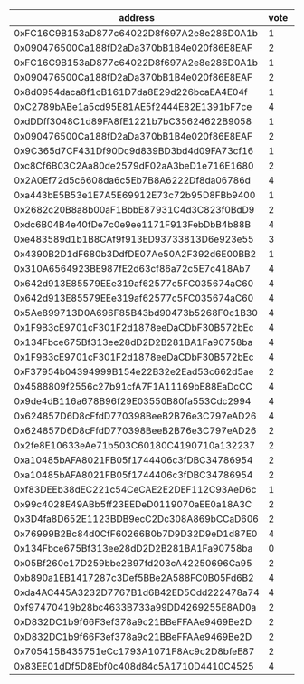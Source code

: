 address|vote|timestamp|signature
---|---|---|---
0xFC16C9B153aD877c64022D8f697A2e8e286D0A1b|1|1601382299|0x89d15b9e8a5717544b9f19f0ab995fe6c96b54c9c0820bca338d8fe7c88cd9107b7d763661285ee0c830db63619ec855444a3275b161569dad58329705098c761c
0x090476500Ca188fD2aDa370bB1B4e020f86E8EAF|2|1601382381|0x6ac6416a8afbaae7d73bda6b091e1102daae20dccd2036ebc338d5dda1445d7e17cca33d868087bbdd4ddb567ecb379cb7aa6ec4ceaddd0041874b89bb344d8c1b
0xFC16C9B153aD877c64022D8f697A2e8e286D0A1b|1|1601382421|0xcdf367bf20fa8eac495000b494b39a52b2695990d10ce64517b8b82e920de2b25e4799af05a074030f3d794bcf0a3c4956e41174d229d89c272937001b7278391c
0x090476500Ca188fD2aDa370bB1B4e020f86E8EAF|2|1601382444|0xeb3feafef69b963662bf9f940a34809caa81615f9f90a27df0ca36887d93f3d871002e9da55f1954d1fe9c86a6da0480713e48841f689d4862490c0d08af90721b
0x8d0954daca8f1cB161D7da8E29d226bcaEA4E04f|1|1601382513|0xcc9e5bd3e5b82e527fdf1d7d454a91039f60570d4516ee7f1b9979a6dfe7d90356e10e72945cf50c29ac5efd6162a70c6dce2c740060831174dd08bed3eb4fb71c
0xC2789bABe1a5cd95E81AE5f2444E82E1391bF7ce|4|1601382530|0xe29ee4e1452443369a63d0d447e5f3d8fc4b3ae3ae9c53f7c109d10ff68b1a1405b85b1645a61b026547df3d50344b19ab7f74a0828b5568fc30de3910df36bc1b
0xdDDff3048C1d89FA8fE1221b7bC35624622B9058|1|1601382539|0xac2033c3038e4ad6adfaaf0d336bd70f8fec6692600d67334dc9d4961f31a70f7ccb812a2be4d9bebde7e662546d35f7b59400790eb057d5e28e6871b548a25c1b
0x090476500Ca188fD2aDa370bB1B4e020f86E8EAF|2|1601382709|0x9346662b1b2a4034f834df7e02e68af22c1a6fb9e05c756496e13662a905c60c7f19491f3686a3fc905d00c6f8616d9f4393a77f7e5225d258ccedda9bf421d81c
0x9C365d7CF431Df90Dc9d839BD3bd4d09FA73cf16|1|1601383512|0x63519b3e47aee2a603584ca028e3902e5c079f91ae158a7bb8d42d23d9c652b14ac7daf70e2a823837d1311bbeed6b0d49e37d0c5a474de2accdde78b4fc7cc51b
0xc8Cf6B03C2Aa80de2579dF02aA3beD1e716E1680|2|1601383726|0xc31a9c14f49379b42ba1cc14a129a0dcdacae0fe93b9a469a6bfedf6845662ee0b81d688d3ff30fc3a5ad2e37e0ebc72d85904bf72ce1b121ed54abf5ab5e8cd1c
0x2A0Ef72d5c6608da6c5Eb7B8A6222Df8da06786d|4|1601383815|0xa614e1f25263962f13d8b916bba30fa38279a7d38140983cf7b105d1b72e5c2774f66f7b81fb07e7fb393f9b83e6dcbddcc6fddbc0acb2298ee6df511a198edb1c
0xa443bE5B53e1E7A5E69912E73c72b95D8FBb9400|1|1601384122|0xa7a3bc802b0d19687bc901e5beba945c3c22d1c72ab48b1991c5ecfcce9962e21b8b4cd7cd5827afb6d9eaf79238924d347abe864e4b3846a8ad79afc2c5a2af1b
0x2682c20B8a8b00aF1BbbE87931C4d3C823f0BdD9|2|1601384170|0x0f9324c09ad6b5bdc6d9a7fc0b79fc4ae2b757b3de7a4846b9353597d381d1b42614f3bd2ec7ddb2e8ec9c4493230701f66fe61e5189ea48f6cce88104844ce71b
0xdc6B04B4e40fDe7c0e9ee1171F913FebDbB4b88B|4|1601384335|0x5a820337ff3cbe490ec70ac6ff722ae0a0a6d3fefc6db07e0cdc7677e1a88622478badaa98ae56184240a66e287e28bd31f17a86211255113c8f519b312bc56a1b
0xe483589d1b1B8CAf9f913ED93733813D6e923e55|3|1601384827|0xbcb577ae1ab2b10c98aa27e15c0aa6ad1802ac51c09345e0480aa07d50f2c72b7665f20c4a1ca2b8458b08ecf12f1699a5d9d0ab77c68fb9ade4a6d08d38c75a1c
0x4390B2D1dF680b3DdfDE07Ae50A2F392d6E00BB2|1|1601385017|0x9a5e29deaa4683862c78d3f37fa9eca7c8698f5beea572449fcf91a8fe04d0635039ce8e62a4cae106a3d304ba8d9f3bdc9f582af07a6c85fee5eb066432672d1b
0x310A6564923BE987fE2d63cf86a72c5E7c418Ab7|4|1601385741|0x85b5c5bac9c90b3f19225bc8eea65ecd2741491256356911817137b30e45d0297552bfa424cbb05e28e3ac32e81afaf74dd2b361c902e1b2fac6b5d4d326fcea1b
0x642d913E85579EEe319af62577c5FC035674aC60|4|1601386365|0x28ae72be2800556a213226c9f054419ecdf396de60df0f1648484d1e03af1af7708291ef89d71159ab8bb2a37f1b6ee503fec7b7d224bfab23e375daae59886c1c
0x642d913E85579EEe319af62577c5FC035674aC60|4|1601386613|0xd7d84ba6e819d26819b5d11ad344e79e9e17d44b383e0760340923c85e17c8b90e1cc54242545e720088e3b5f86160202707f5acf4842ba051d8a8777de1a5601c
0x5Ae899713D0A696F85B43bd90473b5268F0c1B30|4|1601387111|0x32af0552eb0fbec43cb39e52f06c844294d6d9c2b4dfbb846bbb430677bb1fe81b124c6568585a90c0016fdba9f2974fa85ec5d9c7fdbdbc89fa942756f00dfe1c
0x1F9B3cE9701cF301F2d1878eeDaCDbF30B572bEc|4|1601387541|0x0fe31aeb22f2c3a1c0ac6498fb9756a765a26006697967bfee6918cc6a2dadcc25cf9ecf0c929257e338b8c5846bd94cc8e2ebd5814b38951e56a004d3332de81c
0x134Fbce675Bf313ee28dD2D2B281BA1Fa90758ba|4|1601387731|0x2b49ee79feabe95f6e317953a74fc7b0602911970d1f4c8d8920e0b39089b0267c1b1ccebb7807dc9cbe295c452bdd7e276fb91f77aeee312c0558ba76ec19271b
0x1F9B3cE9701cF301F2d1878eeDaCDbF30B572bEc|4|1601387744|0xb3111cec3fb1c2ce23f7dde210bbfd068a65e5af4bdbda0cd2296efb120ad2b7010440abd074e92cfa04ed830f0c810f398e5d9f7daacffdd3d940359b6ef4161b
0xF37954b04394999B154e22B32e2Ead53c662d5ae|2|1601388002|0xce49d8a4dd06440cbdf090170b64be18c5e8abe29813f0e4dccd6f74dedb21243b0e18d94e12d4a076553bb7fd8c357cca0b5e551e2a207eddc0ea752898054f1c
0x4588809f2556c27b91cfA7F1A11169bE88EaDcCC|4|1601388180|0xbda3ffd5ad5b9a1304ee59c98a5c5d759bd5be4ab05c541003cdefe99547d2c86cb8dd9d820737d22aa8dc134d18452daba844fd7dd2956b0dd7ba40d88a4bce1c
0x9de4dB116a678B96f29E03550B80fa553Cdc2994|4|1601388513|0xb3f8797657c91e35e71c6b88ff70393c63d8246a28efa62c6aed139e5f02848573fb5d131bd868800df248475615f9aad42ae60f26f02dc1a60329bc2dbfa39d1b
0x624857D6D8cFfdD770398BeeB2B76e3C797eAD26|4|1601389797|0xde127520ef3ad05fc988207efc661616e977b6f21b16a62e7b60bbbe5306a174615a2ee5f960e46f296a5326227a3ccfbf222a4629025dd9e8e8a231615107a71b
0x624857D6D8cFfdD770398BeeB2B76e3C797eAD26|2|1601389872|0xcca3fd1a7d874a50f1362195f6029473b766887d1abf5506716f2ab8a1c418980a78fe39ac29a6a34a2b2b605296c1d67babf1182914b3e00a1c04049ea955671c
0x2fe8E10633eAe71b503C60180C4190710a132237|2|1601391482|0xfeefcb5b70bddd123212f73dbd3a74c00c5a6770a357c8ba6e77f0e57213c56051f635fc63524cd6f3722365dd00ba7382e428c8b55c829e4ae54a9ea1e5b5451b
0xa10485bAFA8021FB05f1744406c3fDBC34786954|2|1601392889|0x64567149db0f992664a38562d323cfcfd15af8f35d1e64c4cdbe52857fcd978163d6095954076e99263936ad2eb8486f3d6c2fdcc9ba2c7e6bf1d437d3b11af71b
0xa10485bAFA8021FB05f1744406c3fDBC34786954|2|1601392987|0x803a66008b09ff5642529ec8e21be94ca0cce417fc1582529ad29c64c158004b7285767572b228bd4e0b5e941ee21c0dba19160062ac20a31c7516c924d27d1e1c
0xf83DEEb38dEC221c54CeCAE2E2DEF112C93AeD6c|1|1601393528|0xb30b170ff630f2d01942f1156cfcc123dafa8ca183d1f56525544058b6889b3807e645109d83fa0ebbf25e51131b7203e5796b0b78c11a1864ee534488b26d761b
0x99c4028E49ABb5ff23EEDeD0119070aEE0a18A3C|2|1601393711|0xaad3a7f08b9518fd91554ff5a7b902a8b5e1534910c706eeaa2cf472cda6dd7474991eac67b65ccf05a4fa3d995d7b0889aad5c29d7e6d9a1255e27b7b1b8a341c
0x3D4fa8D652E1123BDB9ecC2Dc308A869bCCaD606|2|1601397345|0x24152d155be8cd1306964b3f0152f7d028d7bb7ea56234ebe239cf3db14bf6b47037d764f746ad880ba4f7f6e4761ad80e501def8e55799797fa39782e4783921c
0x76999B2Bc84d0CfF60266B0b7D9D32D9eD1d87E0|4|1601405799|0x926a3bb3c3e876e4d4d13b64d494fa25f5e460bfddb906300500858fac74bbad756aff71fb4c4674d2f41a4e151e8a34aaaa2c65196150eb547e3127b81372711c
0x134Fbce675Bf313ee28dD2D2B281BA1Fa90758ba|0|1601417986|0xde0cc6182262acef1b7c52aea593ff971fae59c3dd27b7513c6e7bcba4db695357466e4219a4d4cd44a0f16fe2f84f76c61b921b8e39f643ba2f26e196bc5a791c
0x05Bf260e17D259bbe2B97fd203cA42250696Ca95|2|1601421453|0xa38f23c61a3c198eb3760a43d88b2eb667fa2ff7699146b8f5c74dca0f1ee63721cadaba00ea0a03122cd842ebeafba8b34be09f164fa4c261aa6584047825491b
0xb890a1EB1417287c3Def5BBe2A588FC0B05Fd6B2|4|1601426731|0x286c92227235245ae675ede3c9da28451dc6c6d4a0a702b36ff824179e7a20df77e13ce79ac3e073d99a23a1acd424a945642b758bfe5213949ff47224f4738b1b
0xda4AC445A3232D7767B1d6B42ED5Cdd222478a74|4|1601428265|0xb1dd99600445f72bef474662cdd90d80c1deedd0babc8089dd6af5d4f0282e3d511165d3ceee722a82a9a10ceafa4130847eac9e20c844ba146db55634aa73ed1c
0xf97470419b28bc4633B733a99DD4269255E8AD0a|2|1601431147|0x3075940464c3eb23996f0445ac9ccfa0914e683e64802e667e3dfecde71edaf85c22a4475f7fa3f6c5a7bdcbb0fffbc7098407726de3d22e5e2ca59afea0905c1c
0xD832DC1b9f66F3ef378a9c21BBeFFAAe9469Be2D|2|1601431590|0x26bdb509db6fd2f20c6cc7439db3acbfe24e7620b89e496b105b810224c23450377101b89224b545622e6afe49a6d9ce7f6d5daa07dd70bc5c8aa8f223e4fa661c
0xD832DC1b9f66F3ef378a9c21BBeFFAAe9469Be2D|2|1601431664|0x74f62be78294ce52cc460b8baf545c54d6f022cbe02038820892a0d39a04a40f779bbba2f32f6190efe54178db7dd8c75240fd150e899b09c6aceecf248007541b
0x705415B435751eCc1793A1071F8Ac9c2D8bfeE87|2|1601432534|0x97187775cd87921c8a8db8f67cde902c15a9037fe819143030c88cff7ea44a46258e39adf2d2759475ee6ca7a37542b2644101c7c30263bef52159391cbb6bfb1b
0x83EE01dDf5D8Ebf0c408d84c5A1710D4410C4525|4|1601434101|0xa0043776de53091ddbafb0d0d291b3ea44d796c4a2cbbd405694f8dcbcf668c26ed8796f9cffb79f979131c9403835c81a26b2b74b04f36a9bc9bbe98e5a59e61b